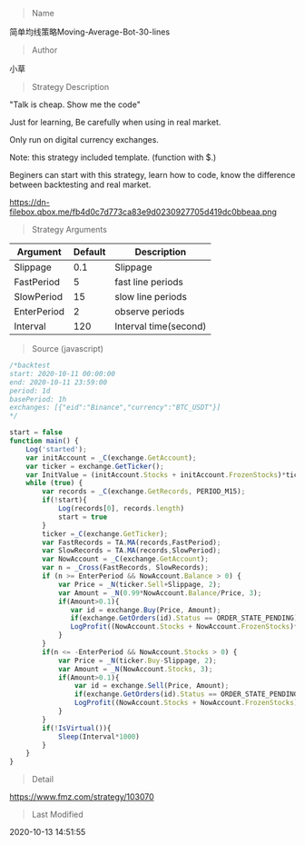 
> Name

简单均线策略Moving-Average-Bot-30-lines

> Author

小草

> Strategy Description

"Talk is cheap. Show me the code"

Just for learning, Be carefully when using in real market.

Only run  on digital currency exchanges.

Note: this strategy included template. (function with $.)

Beginers can start with this strategy, learn how to code, know the difference between backtesting and real market.

https://dn-filebox.qbox.me/fb4d0c7d773ca83e9d0230927705d419dc0bbeaa.png

> Strategy Arguments



|Argument|Default|Description|
|----|----|----|
|Slippage|0.1|Slippage|
|FastPeriod|5|fast line periods|
|SlowPeriod|15|slow line periods|
|EnterPeriod|2|observe periods|
|Interval|120|Interval time(second)|


> Source (javascript)

``` javascript
/*backtest
start: 2020-10-11 00:00:00
end: 2020-10-11 23:59:00
period: 1d
basePeriod: 1h
exchanges: [{"eid":"Binance","currency":"BTC_USDT"}]
*/

start = false
function main() {
    Log('started');
    var initAccount = _C(exchange.GetAccount);
    var ticker = exchange.GetTicker();
    var InitValue = (initAccount.Stocks + initAccount.FrozenStocks)*ticker.Last + initAccount.Balance + initAccount.FrozenBalance;
    while (true) {
        var records = _C(exchange.GetRecords, PERIOD_M15);
        if(!start){
            Log(records[0], records.length)
            start = true
        }
        ticker =_C(exchange.GetTicker);
        var FastRecords = TA.MA(records,FastPeriod);
        var SlowRecords = TA.MA(records,SlowPeriod);
        var NowAccount = _C(exchange.GetAccount);
        var n = _Cross(FastRecords, SlowRecords);
        if (n >= EnterPeriod && NowAccount.Balance > 0) {
            var Price = _N(ticker.Sell+Slippage, 2);
            var Amount = _N(0.99*NowAccount.Balance/Price, 3);
            if(Amount>0.1){
               var id = exchange.Buy(Price, Amount);
               if(exchange.GetOrders(id).Status == ORDER_STATE_PENDING){exchange.CancelOrder(id);}
               LogProfit((NowAccount.Stocks + NowAccount.FrozenStocks)*ticker.Last + NowAccount.Balance + NowAccount.FrozenBalance - InitValue);
            }
        }
        if(n <= -EnterPeriod && NowAccount.Stocks > 0) {
            var Price = _N(ticker.Buy-Slippage, 2);
            var Amount = _N(NowAccount.Stocks, 3);
            if(Amount>0.1){
                var id = exchange.Sell(Price, Amount);
                if(exchange.GetOrders(id).Status == ORDER_STATE_PENDING){exchange.CancelOrder(id);}
                LogProfit((NowAccount.Stocks + NowAccount.FrozenStocks)*ticker.Last + NowAccount.Balance + NowAccount.FrozenBalance - InitValue);
            }
        }
        if(!IsVirtual()){
            Sleep(Interval*1000)
        }
    }
}
```

> Detail

https://www.fmz.com/strategy/103070

> Last Modified

2020-10-13 14:51:55
